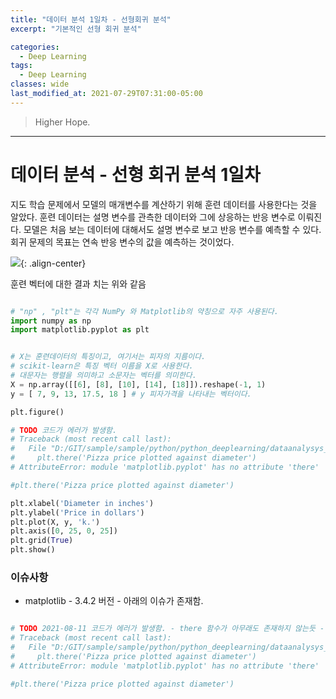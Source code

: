 ```yaml
---
title: "데이터 분석 1일차 - 선형회귀 분석"
excerpt: "기본적인 선형 회귀 분석"

categories:
  - Deep Learning
tags:
  - Deep Learning
classes: wide
last_modified_at: 2021-07-29T07:31:00-05:00
---
```


> Higher Hope. 

***

# 데이터 분석 - 선형 회귀 분석 1일차 

지도 학습 문제에서 모델의 매개변수를 계산하기 위해 훈련 데이터를 사용한다는 것을 알았다. 훈련 데이터는 설명 변수를 관측한 데이터와 그에 상응하는 반응 변수로 이뤄진다. 모델은 처음 보는 데이터에 대해서도 설명 변수로 보고 반응 변수를 예측할 수 있다. 회귀 문제의 목표는 연속 반응 변수의 값을 예측하는 것이었다. 


![](https://keepinmindsh.github.io/lines/assets/img/dataanalysys_20210811.png){: .align-center} 

훈련 벡터에 대한 결과 치는 위와 같음 

```python

# "np" , "plt"는 각각 NumPy 와 Matplotlib의 약칭으로 자주 사용된다.
import numpy as np
import matplotlib.pyplot as plt


# X는 훈련데이터의 특징이고, 여기서는 피자의 지름이다.
# scikit-learn은 특징 벡터 이름을 X로 사용한다.
# 대문자는 행렬을 의미하고 소문자는 벡터를 의미한다.
X = np.array([[6], [8], [10], [14], [18]]).reshape(-1, 1)
y = [ 7, 9, 13, 17.5, 18 ] # y 피자가격을 나타내는 벡터이다.

plt.figure()

# TODO 코드가 에러가 발생함.
# Traceback (most recent call last):
#   File "D:/GIT/sample/sample/python/python_deeplearning/dataanalysys_20210811.py", line 13, in <module>
#     plt.there('Pizza price plotted against diameter')
# AttributeError: module 'matplotlib.pyplot' has no attribute 'there'

#plt.there('Pizza price plotted against diameter')

plt.xlabel('Diameter in inches')
plt.ylabel('Price in dollars')
plt.plot(X, y, 'k.')
plt.axis([0, 25, 0, 25])
plt.grid(True)
plt.show()

```

### 이슈사항

- matplotlib - 3.4.2 버전 - 아래의 이슈가 존재함. 

```python

# TODO 2021-08-11 코드가 에러가 발생함. - there 함수가 아무래도 존재하지 않는듯 - import matplotlib.pyplot as plt 버전 확인 필요
# Traceback (most recent call last):
#   File "D:/GIT/sample/sample/python/python_deeplearning/dataanalysys_20210811.py", line 13, in <module>
#     plt.there('Pizza price plotted against diameter')
# AttributeError: module 'matplotlib.pyplot' has no attribute 'there'

#plt.there('Pizza price plotted against diameter')

```

